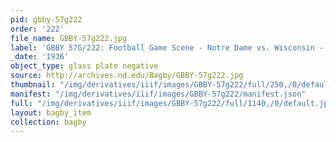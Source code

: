 ```yaml
---
pid: gbby-57g222
order: '222'
file_name: GBBY-57g222.jpg
label: 'GBBY 57G/222: Football Game Scene - Notre Dame vs. Wisconsin - 1936'
_date: '1936'
object_type: glass plate negative
source: http://archives.nd.edu/Bagby/GBBY-57g222.jpg
thumbnail: "/img/derivatives/iiif/images/GBBY-57g222/full/250,/0/default.jpg"
manifest: "/img/derivatives/iiif/images/GBBY-57g222/manifest.json"
full: "/img/derivatives/iiif/images/GBBY-57g222/full/1140,/0/default.jpg"
layout: bagby_item
collection: bagby
---
```

